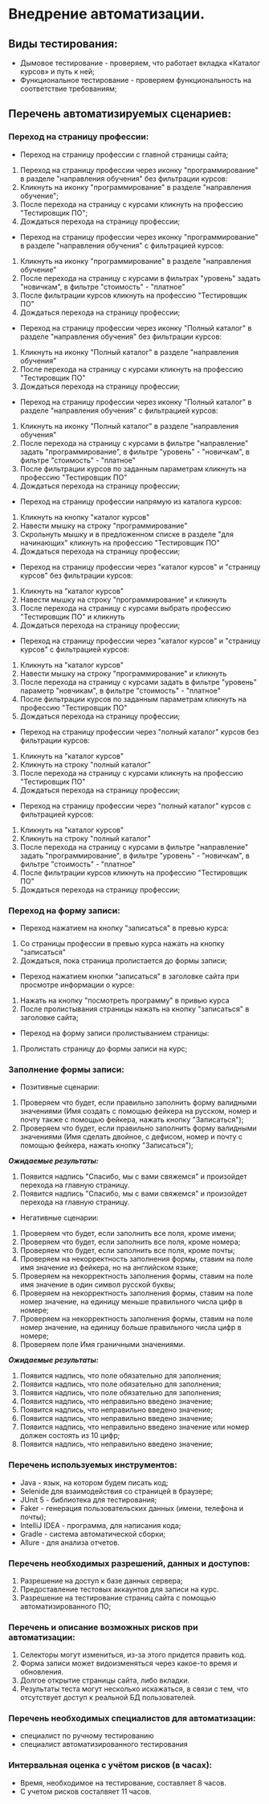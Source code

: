 # Внедрение автоматизации. 
## Виды тестирования:
* Дымовое тестирование - проверяем, что работает вкладка «Каталог курсов» и путь к ней;
* Функциональное тестирование - проверяем функциональность на соответствие требованиям;
## Перечень автоматизируемых сценариев:
### Переход на страницу профессии:
* Переход на страницу профессии с главной страницы сайта;
1. Переход на страницу профессии через иконку "программирование" в разделе "направления обучения" без фильтрации курсов:
1. Кликнуть на иконку "программирование" в разделе "направления обучение";
1. После перехода на страницу с курсами кликнуть на профессию "Тестировщик ПО";
1. Дождаться перехода на страницу профессии;
* Переход на страницу профессии через иконку "программирование" в разделе "направления обучения" с фильтрацией курсов:
1. Кликнуть на иконку "программирование" в разделе "направления обучение"
1. После перехода на страницу с курсами в фильтрах "уровень" задать "новичкам", в фильтре "стоимость" - "платное"
1. После фильтрации курсов кликнуть на профессию "Тестировщик ПО"
1. Дождаться перехода на страницу профессии;
* Переход на страницу профессии через иконку "Полный каталог" в разделе "направления обучения" без фильтрации курсов:
1. Кликнуть на иконку "Полный каталог" в разделе "направления обучения"
1. После перехода на страницу с курсами кликнуть на профессию "Тестировщик ПО"
1. Дождаться перехода на страницу профессии;
* Переход на страницу профессии через иконку "Полный каталог" в разделе "направления обучения" с фильтрацией курсов:
1. Кликнуть на иконку "Полный каталог" в разделе "направления обучения"
1. После перехода на страницу с курсами в фильтре "направление" задать "программирование", в фильтре "уровень" - "новичкам", в фильтре "стоимость" - "платное"
1. После фильтрации курсов по заданным параметрам кликнуть на профессию "Тестировщик ПО"
1. Дождаться перехода на страницу профессии;
* Переход на страницу профессии напрямую из каталога курсов:
1. Кликнуть на кнопку "каталог курсов"
1. Навести мышку на строку "программирование" 
1. Скрольнуть мышку и в предложенном списке в разделе "для начинающих" кликнуть на профессию "Тестировщик ПО" 
1. Дождаться перехода на страницу профессии;
* Переход на страницу профессии через "каталог курсов" и "страницу курсов" без фильтрации курсов:
1. Кликнуть на "каталог курсов"
1. Навести мышку на строку "программирование" и кликнуть
1. После перехода на страницу с курсами выбрать профессию "Тестировщик ПО" и кликнуть
1. Дождаться перехода на страницу профессии;
* Переход на страницу профессии через "каталог курсов" и "страницу курсов" с фильтрацией курсов:
1. Кликнуть на "каталог курсов"
1. Навести мышку на строку "программирование" и кликнуть
1. После перехода на страницу с курсами задать в фильтре "уровень" параметр "новчикам", в фильтре "стоимость" - "платное"
1. После фильтрации курсов по заданным параметрам кликнуть на профессию "Тестировщик ПО"
1. Дождаться перехода на страницу профессии;
* Переход на страницу профессии через "полный каталог" курсов без фильтрации курсов:
1. Кликнуть на "каталог курсов"
1. Кликнуть на строку "полный каталог"
1. После перехода на страницу с курсами кликнуть на профессию "Тестировщик ПО"
1. Дождаться перехода на страницу профессии;
* Переход на страницу профессии через "полный каталог" курсов с фильтрацией курсов:
1. Кликнуть на "каталог курсов"
1. Кликнуть на строку "полный каталог"
1. После перехода на страницу с курсами в фильтре "направление" задать "программирование", в фильтре "уровень" - "новичкам", в фильтре "стоимость" - "платное"
1. После фильтрации курсов кликнуть на профессию "Тестировщик ПО"
1. Дождаться перехода на страницу профессии;
   
### Переход на форму записи:
* Переход нажатием на кнопку "записаться" в превью курса:
1. Со страницы профессии в превью курса нажать на кнопку "записаться"
1. Дождаться, пока страница пролистается до формы записи;
   
* Переход нажатием кнопки "записаться" в заголовке сайта при просмотре информации о курсе:
1. Нажать на кнопку "посмотреть программу" в привью курса
1. После пролистывания страницы нажать на кнопку "записаться" в заголовке сайта;

* Переход на форму записи пролистыванием страницы:
1. Пролистать страницу до формы записи на курс;

### Заполнение формы записи:
* Позитивные сценарии:
1. Проверяем что будет, если правильно заполнить форму валидными значениями (Имя создать с помощью фейкера на русском, номер и почту также с помощью фейкера, нажать кнопку "Записаться");
1. Проверяем что будет, если правильно заполнить форму валидными значениями (Имя сделать двойное, с дефисом, номер и почту с помощью фейкера, нажать кнопку "Записаться");

**_Ожидаемые результаты:_**
1. Появится надпись "Спасибо, мы с вами свяжемся" и произойдет перехода на главную страницу.
1. Появится надпись "Спасибо, мы с вами свяжемся" и произойдет перехода на главную страницу.

* Негативные сценарии:
1. Проверяем что будет, если заполнить все поля, кроме имени;
1. Проверяем что будет, если заполнить все поля, кроме номера;
1. Проверяем что будет, если заполнить все поля, кроме почты;
1. Проверяем на некорректность заполнения формы, ставим на поле имя значение из фейкера, но на английском языке;
1. Проверяем на некорректность заполнения формы, ставим на поле имя значение в один символ русской буквы;
1. Проверяем на некорректность заполнения формы, ставим на поле номер значение, на единицу меньше правильного числа цифр в номере;
1. Проверяем на некорректность заполнения формы, ставим на поле номер значение, на единицу больше правильного числа цифр в номере;
1. Проверяем поле Имя граничными значениями.

**_Ожидаемые результаты:_**
1. Появится надпись, что поле обязательно для заполнения;
1. Появится надпись, что поле обязательно для заполнения;
1. Появится надпись, что поле обязательно для заполнения;
1. Появится надпись, что неправильно введено значение;
1. Появится надпись, что неправильно введено значение;
1. Появится надпись, что неправильно введено значение;
1. Появится надпись, что неправильно введено значение или номер должен состоять из 10 цифр;
1. Появится надпись, что неправильно введено значение;

### Перечень используемых инструментов:
* Java - язык, на котором будем писать код;
* Selenide для взаимодействия со страницей в браузере;
* JUnit 5 - библиотека для тестирования;
* Faker - генерация пользовательских данных (имени, телефона и почты);
* IntelliJ IDEA - программа, для написания кода;
* Gradle - система автоматической сборки;
* Allure - для анализа отчетов.

### Перечень необходимых разрешений, данных и доступов:
1. Разрешение на доступ к базе данных сервера;
1. Предоставление тестовых аккаунтов для записи на курс.
1. Разрешение на тестирование страниц сайта с помощью автоматизированного ПО;

### Перечень и описание возможных рисков при автоматизации:
1. Селекторы могут измениться, из-за этого придется править код.
1. Форма записи может видоизменяться через какое-то время и обновления.
3. Долгое открытие страницы сайта, либо вкладки.
4. Результаты теста могут несколько искажаться, в связи с тем, что отсутствует доступ к реальной БД пользователей.
   
### Перечень необходимых специалистов для автоматизации:
* специалист по ручному тестированию
* специалист автоматизированного тестирования

### Интервальная оценка с учётом рисков (в часах):
* Время, необходимое на тестирование, составляет 8 часов.
* С учетом рисков состалвяет 11 часов.  
    

